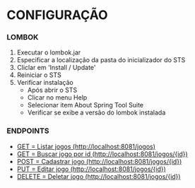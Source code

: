 # CONFIGURAÇÃO

### LOMBOK
1. Executar o lombok.jar
2. Especificar a localização da pasta do inicializador do STS
3. Cliclar em 'Install / Update'
4. Reiniciar o STS
5. Verificar instalação
	* Após abrir o STS
	* Clicar no menu Help
	* Selecionar item About Spring Tool Suite
	* Verificar se exibe a versão do lombok instalada 


### ENDPOINTS
* [GET = Listar jogos (http://localhost:8081/jogos)](http://localhost:8081/jogos)
* [GET = Buscar jogo por id (http://localhost:8081/jogos/{id})](http://localhost:8081/jogos/{id})
* [POST = Cadastrar jogo (http://localhost:8081/jogos/{id})](http://localhost:8081/jogos/{id})
* [PUT = Editar jogo (http://localhost:8081/jogos/{id})](http://localhost:8081/jogos/{id})
* [DELETE = Deletar jogo (http://localhost:8081/jogos/{id})](http://localhost:8081/jogos/{id})


